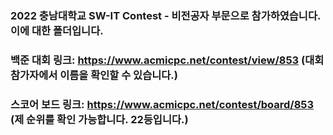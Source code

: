 ### 2022 충남대학교 SW-IT Contest - 비전공자 부문으로 참가하였습니다. 이에 대한 폴더입니다. 

### 백준 대회 링크: https://www.acmicpc.net/contest/view/853 (대회 참가자에서 이름을 확인할 수 있습니다.)

### 스코어 보드 링크: https://www.acmicpc.net/contest/board/853 (제 순위를 확인 가능합니다. 22등입니다.)
